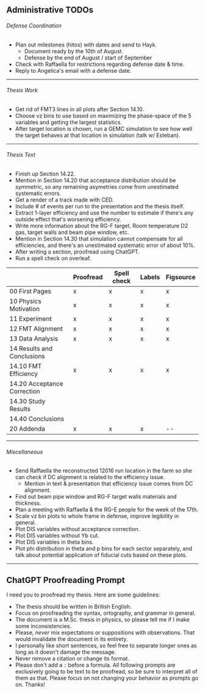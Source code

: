 ## Administrative TODOs
###### Defense Coordination
* Plan out milestones (hitos) with dates and send to Hayk.
    * Document ready by the 10th of August.
    * Defense by the end of August / start of September
* Check with Raffaella for restrictions regarding defense date & time.
* Reply to Angelica's email with a defense date.

---
###### Thesis Work
* Get rid of FMT3 lines in all plots after Section 14.10.
* Choose vz bins to use based on maximizing the phase-space of the 5 variables and getting the largest statistics.
* After target location is chosen, run a GEMC simulation to see how well the target behaves at that location in simulation (talk w/ Esteban).

---
###### Thesis Text
* Finish up Section 14.22.
* Mention in Section 14.20 that acceptance distribution should be symmetric, so any remaining asymetries come from unestimated systematic errors.
* Get a render of a track made with CED.
* Include # of events per run to the presentation and the thesis itself.
* Extract 1-layer efficiency and use the number to estimate if there's any outside effect that's worsening efficiency.
* Write more information about the RG-F target. Room temperature D2 gas, target walls and beam pipe window, etc.
* Mention in Section 14.30 that simulation cannot compensate for all efficiencies, and there's an unestimated systematic error of about 10%.
* After writing a section, proofread using ChatGPT.
* Run a spell check on overleaf.

|                             | Proofread | Spell check | Labels | Figsource |
| ----------------------------|-----------|-------------|--------|-----------|
| 00 First Pages              | x         | x           | x      | x         |
| 10 Physics Motivation       | x         | x           | x      | x         |
| 11 Experiment               | x         | x           | x      | x         |
| 12 FMT Alignment            | x         | x           | x      | x         |
| 13 Data Analysis            | x         | x           | x      | x         |
| 14 Results and Conclusions  |           |             |        |           |
| 14.10 FMT Efficiency        | x         | x           | x      | x         |
| 14.20 Acceptance Correction |           |             |        |           |
| 14.30 Study Results         |           |             |        |           |
| 14.40 Conclusions           |           |             |        |           |
| 20 Addenda                  | x         | x           | x      | --        |

---
###### Miscellaneous
* Send Raffaella the reconstructed 12016 run location in the farm so she can check if DC alignment is related to the efficiency issue.
    * Mention in text & presentation that efficiency issue comes from DC alignment.
* Find out beam pipe window and RG-F target walls materials and thickness.
* Plan a meeting with Raffaella & the RG-E people for the week of the 17th.
* Scale vz bin plots to whole frame in defense, improve legibility in general.
* Plot DIS variables without acceptance correction.
* Plot DIS variables without Yb cut.
* Plot DIS variables in theta bins.
* Plot phi distribution in theta and p bins for each sector separately, and talk about potential application of fiducial cuts based on these plots.

---
## ChatGPT Proofreading Prompt
I need you to proofread my thesis. Here are some guidelines:
* The thesis should be written in British English.
* Focus on proofreading the syntax, ortography, and grammar in general.
* The document is a M.Sc. thesis in physics, so please tell me if I make some inconsistencies.
* Please, *never* mix expectations or suppositions with observations. That would invalidate the document in its entirety.
* I personally like short sentences, so feel free to separate longer ones as long as it doesn't damage the message.
* Never remove a citation or change its format.
* Please don't add a `:` before a formula.
All following prompts are exclusively going to be text to be proofread, so be sure to interpret all of them as that.
Please focus on not changing your behavior as prompts go on. Thanks!
